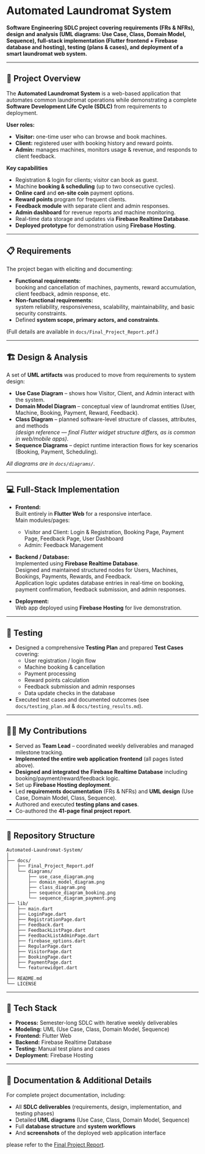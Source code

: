 # Automated Laundromat System

**Software Engineering SDLC project covering requirements (FRs & NFRs), design and analysis (UML diagrams: Use Case, Class, Domain Model, Sequence), full-stack implementation (Flutter frontend + Firebase database and hosting), testing (plans & cases), and deployment of a smart laundromat web system.**

---

## 📖 Project Overview
The **Automated Laundromat System** is a web-based application that automates common laundromat operations while demonstrating a complete **Software Development Life Cycle (SDLC)** from requirements to deployment.

**User roles:**
- **Visitor:** one-time user who can browse and book machines.
- **Client:** registered user with booking history and reward points.
- **Admin:** manages machines, monitors usage & revenue, and responds to client feedback.

**Key capabilities**   
- Registration & login for clients; visitor can book as guest.
- Machine **booking & scheduling** (up to two consecutive cycles).
- **Online card** and **on-site coin** payment options.
- **Reward points** program for frequent clients.
- **Feedback module** with separate client and admin responses.
- **Admin dashboard** for revenue reports and machine monitoring.
- Real-time data storage and updates via **Firebase Realtime Database**.
- **Deployed prototype** for demonstration using **Firebase Hosting**.

---

## 📋 Requirements
The project began with eliciting and documenting:
- **Functional requirements:**  
  booking and cancellation of machines, payments, reward accumulation, client feedback, admin response, etc.  
- **Non-functional requirements:**  
  system reliability, responsiveness, scalability, maintainability, and basic security constraints.
- Defined **system scope, primary actors, and constraints**.

(Full details are available in `docs/Final_Project_Report.pdf`.)

---

## 🏗️ Design & Analysis
A set of **UML artifacts** was produced to move from requirements to system design:
- **Use Case Diagram** – shows how Visitor, Client, and Admin interact with the system.
- **Domain Model Diagram** – conceptual view of laundromat entities (User, Machine, Booking, Payment, Reward, Feedback).
- **Class Diagram** – planned software-level structure of classes, attributes, and methods  
  *(design reference — final Flutter widget structure differs, as is common in web/mobile apps)*.
- **Sequence Diagrams** – depict runtime interaction flows for key scenarios (Booking, Payment, Scheduling).

_All diagrams are in `docs/diagrams/`._

---

## 💻 Full-Stack Implementation
- **Frontend:**  
  Built entirely in **Flutter Web** for a responsive interface.  
  Main modules/pages:
  - Visitor and Client: Login & Registration, Booking Page, Payment Page, Feedback Page, User Dashboard  
  - Admin: Feedback Management

- **Backend / Database:**  
  Implemented using **Firebase Realtime Database**.  
  Designed and maintained structured nodes for Users, Machines, Bookings, Payments, Rewards, and Feedback.  
  Application logic updates database entries in real-time on booking, payment confirmation, feedback submission, and admin responses.

- **Deployment:**  
  Web app deployed using **Firebase Hosting** for live demonstration.

---

## 🧪 Testing
- Designed a comprehensive **Testing Plan** and prepared **Test Cases** covering:
  - User registration / login flow
  - Machine booking & cancellation
  - Payment processing
  - Reward points calculation
  - Feedback submission and admin responses
  - Data update checks in the database
- Executed test cases and documented outcomes (see `docs/testing_plan.md` & `docs/testing_results.md`).

---

## 👩‍💻 My Contributions
- Served as **Team Lead** – coordinated weekly deliverables and managed milestone tracking.
- **Implemented the entire web application frontend** (all pages listed above).
- **Designed and integrated the Firebase Realtime Database** including booking/payment/reward/feedback logic.
- Set up **Firebase Hosting deployment**.
- Led **requirements documentation** (FRs & NFRs) and **UML design** (Use Case, Domain Model, Class, Sequence).
- Authored and executed **testing plans and cases**.
- Co-authored the **41-page final project report**.

---

## 📂 Repository Structure
```
Automated-Laundromat-System/
│
├── docs/
│   ├── Final_Project_Report.pdf 
│   └── diagrams/
│       ├── use_case_diagram.png
│       ├── domain_model_diagram.png
│       ├── class_diagram.png
│       ├── sequence_diagram_booking.png
│       └── sequence_diagram_payment.png
├── lib/
│   ├── main.dart
│   ├── LoginPage.dart
│   ├── RegistrationPage.dart
│   ├── Feedback.dart
│   ├── FeedbackListPage.dart
│   ├── FeedbackListAdminPage.dart
│   ├── firebase_options.dart
│   ├── RegularPage.dart
│   ├── VisitorPage.dart
│   ├── BookingPage.dart
│   ├── PaymentPage.dart
│   └── featurewidget.dart
│
├── README.md              
└── LICENSE                       
```

---

## 🚀 Tech Stack
- **Process:** Semester-long SDLC with iterative weekly deliverables 
- **Modeling:** UML (Use Case, Class, Domain Model, Sequence)  
- **Frontend:** Flutter Web  
- **Backend:** Firebase Realtime Database
- **Testing:** Manual test plans and cases  
- **Deployment:** Firebase Hosting  

---

## 📄 Documentation & Additional Details

For complete project documentation, including:
- All **SDLC deliverables** (requirements, design, implementation, and testing phases)
- Detailed **UML diagrams** (Use Case, Class, Domain Model, Sequence)
- Full **database structure** and **system workflows**
- And **screenshots** of the deployed web application interface

please refer to the [Final Project Report](docs/Final_Project_Report.pdf).

